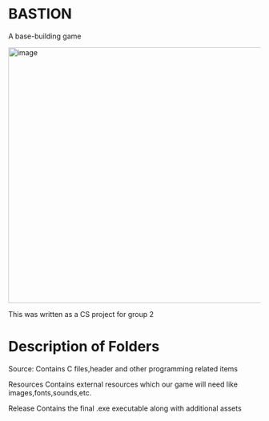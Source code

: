 # BASTION


A base-building game 

<img width="511" alt="image" src="https://github.com/user-attachments/assets/553e2f4f-8c77-4cf0-bf84-fab6554b43dd" />

This was written as a CS project for group 2 

# Description of Folders

Source:
Contains C files,header and other programming related items

Resources
Contains external resources which our game will need like images,fonts,sounds,etc.

Release
Contains the final .exe executable along with additional assets 
